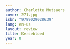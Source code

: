 ```yaml
---
author: Charlotte Mutsaers
cover: 271.jpg
isbn: "9789029028639"
lang: en-us
layout: review
title: Kersebloed
year: 0
---
```

